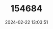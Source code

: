 ---
title: "154684"
category: "Stegastes fuscus"
draft: false
date: 2024-02-22 13:03:51
languages:
  English: ["Brazilian Damsel", "Demoiselle", "Dusky Damselfish"]
  Portuguese: ["Castanheta", "Maria-mole", "Querê-querê"]
  Polish: ["Garbik strojny"]
---
